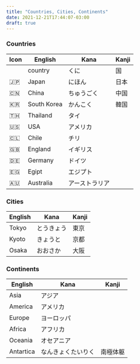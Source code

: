 ```yaml
---
title: "Countries, Cities, Continents"
date: 2021-12-21T17:44:07-03:00
draft: true
---
```

### Countries
| Icon | English     | Kana           | Kanji |
|------|-------------|----------------|-------|
|      | country     | くに           | 国    |
| 🇯🇵 | Japan       | にほん         | 日本  |
| 🇨🇳 | China       | ちゅうごく     | 中国  |
| 🇰🇷 | South Korea | かんこく       | 韓国  |
| 🇹🇭 | Thailand    | タイ           |       |
| 🇺🇸 | USA         | アメリカ       |       |
| 🇨🇱 | Chile       | チリ           |       |
| 🇬🇧 | England     | イギリス       |       |
| 🇩🇪 | Germany     | ドイツ         |       |
| 🇪🇬 | Egipt       | エジプト       |       |
| 🇦🇺 | Australia   | アーストラリア |       |

### Cities
| English | Kana       | Kanji |
|---------|------------|-------|
| Tokyo   | とうきょう | 東京  |
| Kyoto   | きょうと   | 京都  |
| Osaka   | おおさか   | 大阪  |

### Continents
| English   | Kana               | Kanji    |
|-----------|--------------------|----------|
| Asia      | アジア             |          |
| America   | アメリカ           |          |
| Europe    | ヨーロッパ         |          |
| Africa    | アフリカ           |          |
| Oceania   | オセアニア         |          |
| Antartica | なんきょくたいりく | 南極体躯 |
